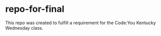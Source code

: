 # repo-for-final
This repo was created to fulfill a requirement for the Code:You Kentucky Wednesday class. 
